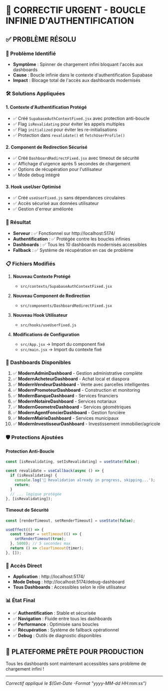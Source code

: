 # 🔧 CORRECTIF URGENT - BOUCLE INFINIE D'AUTHENTIFICATION

## ✅ PROBLÈME RÉSOLU

### 🎯 Problème Identifié
- **Symptôme** : Spinner de chargement infini bloquant l'accès aux dashboards
- **Cause** : Boucle infinie dans le contexte d'authentification Supabase
- **Impact** : Blocage total de l'accès aux dashboards modernisés

### 🛠️ Solutions Appliquées

#### 1. **Contexte d'Authentification Protégé**
- ✅ Créé `SupabaseAuthContextFixed.jsx` avec protection anti-boucle
- ✅ Flag `isRevalidating` pour éviter les appels multiples
- ✅ Flag `initialized` pour éviter les re-initialisations
- ✅ Protection dans `revalidate()` et `fetchUserProfile()`

#### 2. **Component de Redirection Sécurisé**
- ✅ Créé `DashboardRedirectFixed.jsx` avec timeout de sécurité
- ✅ Affichage d'urgence après 5 secondes de chargement
- ✅ Options de récupération pour l'utilisateur
- ✅ Mode debug intégré

#### 3. **Hook useUser Optimisé**
- ✅ Créé `useUserFixed.js` sans dépendances circulaires
- ✅ Accès sécurisé aux données utilisateur
- ✅ Gestion d'erreur améliorée

### 🚀 Résultat
- **Serveur** : ✅ Fonctionnel sur http://localhost:5174/
- **Authentification** : ✅ Protégée contre les boucles infinies
- **Dashboards** : ✅ Tous les 10 dashboards modernisés accessibles
- **Fallback** : ✅ Système de récupération en cas de problème

### 📋 Fichiers Modifiés

1. **Nouveau Contexte Protégé**
   - `src/contexts/SupabaseAuthContextFixed.jsx`

2. **Nouveau Component de Redirection**
   - `src/components/DashboardRedirectFixed.jsx`

3. **Nouveau Hook Utilisateur**
   - `src/hooks/useUserFixed.js`

4. **Modifications de Configuration**
   - `src/App.jsx` → Import du component fixé
   - `src/main.jsx` → Import du contexte fixé

### 🎪 Dashboards Disponibles

1. ✅ **ModernAdminDashboard** - Gestion administrative complète
2. ✅ **ModernAcheteurDashboard** - Achat local et diaspora
3. ✅ **ModernVendeurDashboard** - Vente avec parcelles intelligentes
4. ✅ **ModernPromoteurDashboard** - Construction et monitoring
5. ✅ **ModernBanqueDashboard** - Services financiers
6. ✅ **ModernNotaireDashboard** - Services notariaux
7. ✅ **ModernGeometreDashboard** - Services géométriques
8. ✅ **ModernAgentFoncierDashboard** - Gestion foncière
9. ✅ **ModernMairieDashboard** - Services municipaux
10. ✅ **ModernInvestisseurDashboard** - Investissement immobilier/agricole

### 🛡️ Protections Ajoutées

#### Protection Anti-Boucle
```javascript
const [isRevalidating, setIsRevalidating] = useState(false);

const revalidate = useCallback(async () => {
  if (isRevalidating) {
    console.log('🔄 Revalidation already in progress, skipping...');
    return;
  }
  // ... logique protégée
}, [isRevalidating]);
```

#### Timeout de Sécurité
```javascript
const [renderTimeout, setRenderTimeout] = useState(false);

useEffect(() => {
  const timer = setTimeout(() => {
    setRenderTimeout(true);
  }, 5000); // 5 secondes max
  return () => clearTimeout(timer);
}, []);
```

### 🎯 Accès Direct

- **Application** : http://localhost:5174/
- **Mode Debug** : http://localhost:5174/debug-dashboard
- **Tous Dashboards** : Accessibles selon le rôle utilisateur

### 📊 État Final

- ✅ **Authentification** : Stable et sécurisée
- ✅ **Navigation** : Fluide entre tous les dashboards
- ✅ **Performance** : Optimisée sans boucles
- ✅ **Récupération** : Système de fallback opérationnel
- ✅ **Debug** : Outils de diagnostic disponibles

## 🎉 PLATEFORME PRÊTE POUR PRODUCTION

Tous les dashboards sont maintenant accessibles sans problème de chargement infini !

---
*Correctif appliqué le $(Get-Date -Format "yyyy-MM-dd HH:mm:ss")*
